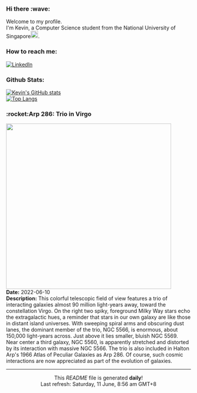 <h3>Hi there :wave:</h3>

Welcome to my profile.   
I'm Kevin, a Computer Science student from the National University of Singapore<img src="https://img.icons8.com/color/96/000000/singapore-circular.png" width="20px"/>.</p>

<h3>How to reach me: </h3>
<a href="https://www.linkedin.com/in/kevin-foong/"><img alt="LinkedIn" src="https://img.shields.io/badge/linkedin-%230077B5.svg?&style=for-the-badge&logo=linkedin&logoColor=white" /></a> 

<h3>Github Stats: </h3> 

[![Kevin's GitHub stats](https://github-readme-stats.vercel.app/api?username=kevin9foong&theme=tokyonight)](https://github.com/anuraghazra/github-readme-stats) <br/>
[![Top Langs](https://github-readme-stats.vercel.app/api/top-langs/?username=kevin9foong&layout=compact&theme=tokyonight)](https://github.com/anuraghazra/github-readme-stats)

<h3>:rocket:Arp 286: Trio in Virgo</h3> 
<img width="450" src="https:&#x2F;&#x2F;apod.nasa.gov&#x2F;apod&#x2F;image&#x2F;2206&#x2F;Arp286-202203-CDK24-FLIPL9000-LRGB_NicolasROLLAND_signature_LD.jpg" /><br/>
<b>Date:</b> 2022-06-10<br/>
<b>Description:</b> This colorful telescopic field of view features a trio of interacting galaxies almost 90 million light-years away, toward the constellation Virgo. On the right two spiky, foreground Milky Way stars echo the extragalactic hues, a reminder that stars in our own galaxy are like those in distant island universes. With sweeping spiral arms and obscuring dust lanes, the dominant member of the trio, NGC 5566, is enormous, about 150,000 light-years across. Just above it lies smaller, bluish NGC 5569. Near center a third galaxy, NGC 5560, is apparently stretched and distorted by its interaction with massive NGC 5566. The trio is also included in Halton Arp&#39;s 1966 Atlas of Peculiar Galaxies as Arp 286. Of course, such cosmic interactions are now appreciated as part of the evolution of galaxies.<br/>

------------
<p align="center">This <i>README</i> file is generated <b>daily</b>!</br>
Last refresh: Saturday, 11 June, 8:56 am GMT+8<br />